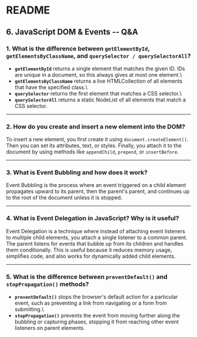 # README

## 6. JavaScript DOM & Events -- Q&A

### 1. What is the difference between `getElementById`, `getElementsByClassName`, and `querySelector / querySelectorAll`?

-   **`getElementById`** returns a single element that matches the given
    ID. IDs are unique in a document, so this always gives at most one
    element.\
-   **`getElementsByClassName`** returns a live HTMLCollection of all
    elements that have the specified class.\
-   **`querySelector`** returns the first element that matches a CSS
    selector.\
-   **`querySelectorAll`** returns a static NodeList of all elements
    that match a CSS selector.

------------------------------------------------------------------------

### 2. How do you create and insert a new element into the DOM?

To insert a new element, you first create it using
`document.createElement()`. Then you can set its attributes, text, or
styles. Finally, you attach it to the document by using methods like
`appendChild`, `prepend`, or `insertBefore`.

------------------------------------------------------------------------

### 3. What is Event Bubbling and how does it work?

Event Bubbling is the process where an event triggered on a child
element propagates upward to its parent, then the parent's parent, and
continues up to the root of the document unless it is stopped.

------------------------------------------------------------------------

### 4. What is Event Delegation in JavaScript? Why is it useful?

Event Delegation is a technique where instead of attaching event
listeners to multiple child elements, you attach a single listener to a
common parent. The parent listens for events that bubble up from its
children and handles them conditionally. This is useful because it
reduces memory usage, simplifies code, and also works for dynamically
added child elements.

------------------------------------------------------------------------

### 5. What is the difference between `preventDefault()` and `stopPropagation()` methods?

-   **`preventDefault()`** stops the browser's default action for a
    particular event, such as preventing a link from navigating or a
    form from submitting.\
-   **`stopPropagation()`** prevents the event from moving further along
    the bubbling or capturing phases, stopping it from reaching other
    event listeners on parent elements.

